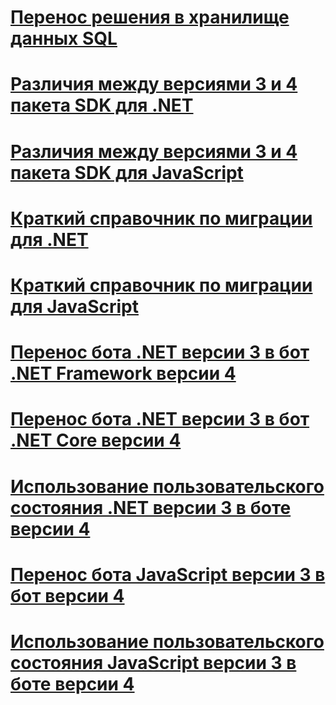 # [Перенос решения в хранилище данных SQL](migration-overview.md)
# [Различия между версиями 3 и 4 пакета SDK для .NET](migration-about.md)
# [Различия между версиями 3 и 4 пакета SDK для JavaScript](migration-about-javascript.md)
# [Краткий справочник по миграции для .NET](net-migration-quickreference.md)
# [Краткий справочник по миграции для JavaScript](javascript-migration-quickreference.md)
# [Перенос бота .NET версии 3 в бот .NET Framework версии 4](conversion-framework.md)
# [Перенос бота .NET версии 3 в бот .NET Core версии 4](conversion-core.md)
# [Использование пользовательского состояния .NET версии 3 в боте версии 4](csharp-user-state-using.md)
# [Перенос бота JavaScript версии 3 в бот версии 4](conversion-javascript.md)
# [Использование пользовательского состояния JavaScript версии 3 в боте версии 4](javascript-user-state-using.md)

<!-- Remember to add JavaScript user state topic -->

<!-- Current target:
_intro/overview_
    Summary of our approach to migration, including what's in this node, with links. (pending)
Differences between the v3 and v4 .NET SDK
Differences between the v3 and v4 JavaScript SDK (pending rough draft Jonathan S)
.NET migration quick reference
JavaScript migration quick reference
Migrate a .NET v3 bot to a Framework v4 bot
Migrate a .NET v3 bot to a Core v4 bot
Migrate a JavaScript v3 bot to v4

(For walkthroughs and overview: mention why you'd use each approach)
-->